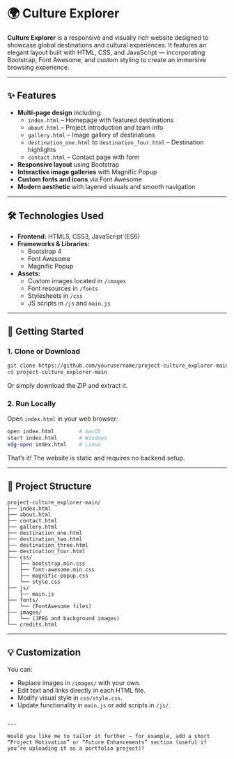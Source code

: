 
# 🌍 Culture Explorer

**Culture Explorer** is a responsive and visually rich website designed to showcase global destinations and cultural experiences. It features an elegant layout built with HTML, CSS, and JavaScript — incorporating Bootstrap, Font Awesome, and custom styling to create an immersive browsing experience.

---

## ✨ Features

- **Multi-page design** including:
  - `index.html` – Homepage with featured destinations
  - `about.html` – Project introduction and team info
  - `gallery.html` – Image gallery of destinations
  - `destination_one.html` to `destination_four.html` – Destination highlights
  - `contact.html` – Contact page with form
- **Responsive layout** using Bootstrap
- **Interactive image galleries** with Magnific Popup
- **Custom fonts and icons** via Font Awesome
- **Modern aesthetic** with layered visuals and smooth navigation

---

## 🛠️ Technologies Used

- **Frontend:** HTML5, CSS3, JavaScript (ES6)
- **Frameworks & Libraries:**
  - Bootstrap 4
  - Font Awesome
  - Magnific Popup
- **Assets:**
  - Custom images located in `/images`
  - Font resources in `/fonts`
  - Stylesheets in `/css`
  - JS scripts in `/js` and `main.js`

---

## 🚀 Getting Started

### 1. Clone or Download

```bash
git clone https://github.com/yourusername/project-culture_explorer-main.git
cd project-culture_explorer-main
````

Or simply download the ZIP and extract it.

### 2. Run Locally

Open `index.html` in your web browser:

```bash
open index.html        # macOS
start index.html       # Windows
xdg-open index.html    # Linux
```

That’s it! The website is static and requires no backend setup.

---

## 📁 Project Structure

```
project-culture_explorer-main/
├── index.html
├── about.html
├── contact.html
├── gallery.html
├── destination_one.html
├── destination_two.html
├── destination_three.html
├── destination_four.html
├── css/
│   ├── bootstrap.min.css
│   ├── font-awesome.min.css
│   ├── magnific-popup.css
│   └── style.css
├── js/
│   ├── main.js
├── fonts/
│   └── (FontAwesome files)
├── images/
│   └── (JPEG and background images)
└── credits.html
```

---

## 💡 Customization

You can:

* Replace images in `/images/` with your own.
* Edit text and links directly in each HTML file.
* Modify visual style in `css/style.css`.
* Update functionality in `main.js` or add scripts in `/js/`.


```

---

Would you like me to tailor it further — for example, add a short “Project Motivation” or “Future Enhancements” section (useful if you’re uploading it as a portfolio project)?
```
